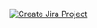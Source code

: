 [![Create Jira Project](https://github.com/your-username/your-repo-name/workflows/Create%20Jira%20Project/badge.svg)](https://github.com/banil-cloud/testing/actions?query=workflow%3A%22Create+Jira+Project%22)

